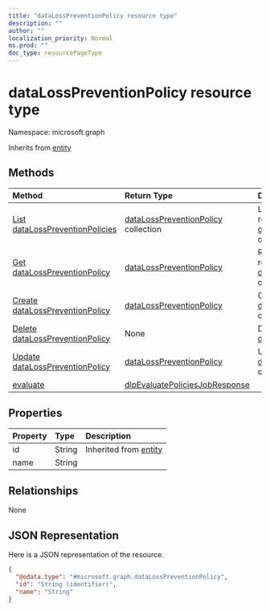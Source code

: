 ```yaml
---
title: "dataLossPreventionPolicy resource type"
description: ""
author: ""
localization_priority: Normal
ms.prod: ""
doc_type: resourcePageType
---
```


# dataLossPreventionPolicy resource type


Namespace: microsoft.graph




Inherits from [entity](../resources/entity.md)

## Methods
|Method|Return Type|Description|
|:---|:---|:---|
|[List dataLossPreventionPolicies](../api/datalosspreventionpolicy-list.md)|[dataLossPreventionPolicy](../resources/datalosspreventionpolicy.md) collection|List properties and relationships of the [dataLossPreventionPolicy](../resources/datalosspreventionpolicy.md) objects.|
|[Get dataLossPreventionPolicy](../api/datalosspreventionpolicy-get.md)|[dataLossPreventionPolicy](../resources/datalosspreventionpolicy.md)|Read properties and relationships of the [dataLossPreventionPolicy](../resources/datalosspreventionpolicy.md) object.|
|[Create dataLossPreventionPolicy](../api/datalosspreventionpolicy-create.md)|[dataLossPreventionPolicy](../resources/datalosspreventionpolicy.md)|Create a new [dataLossPreventionPolicy](../resources/datalosspreventionpolicy.md) object.|
|[Delete dataLossPreventionPolicy](../api/datalosspreventionpolicy-delete.md)|None|Deletes a [dataLossPreventionPolicy](../resources/datalosspreventionpolicy.md).|
|[Update dataLossPreventionPolicy](../api/datalosspreventionpolicy-update.md)|[dataLossPreventionPolicy](../resources/datalosspreventionpolicy.md)|Update the properties of a [dataLossPreventionPolicy](../resources/datalosspreventionpolicy.md) object.|
|[evaluate](../api/datalosspreventionpolicy-evaluate.md)|[dlpEvaluatePoliciesJobResponse](../resources/dlpevaluatepoliciesjobresponse.md)||

## Properties
|Property|Type|Description|
|:---|:---|:---|
|id|String| Inherited from [entity](../resources/entity.md)|
|name|String||

## Relationships
None

## JSON Representation
Here is a JSON representation of the resource.
<!-- {
  "blockType": "resource",
  "keyProperty": "id",
  "@odata.type": "microsoft.graph.dataLossPreventionPolicy",
  "baseType": "microsoft.graph.entity",
  "openType": false
}
-->
``` json
{
  "@odata.type": "#microsoft.graph.dataLossPreventionPolicy",
  "id": "String (identifier)",
  "name": "String"
}
```

